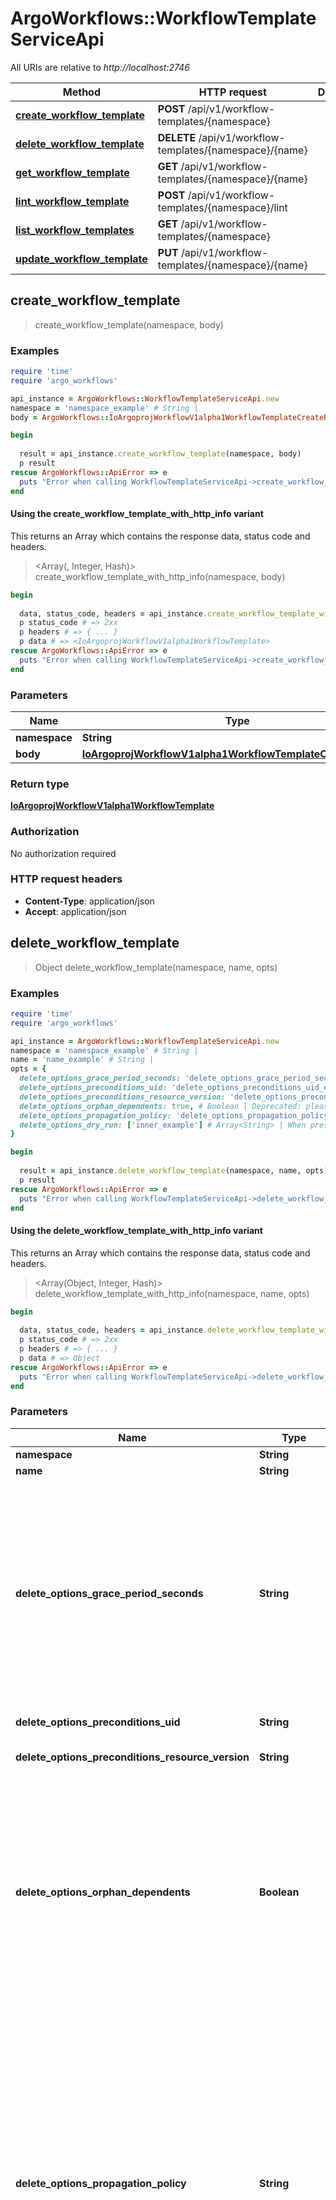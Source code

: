 # ArgoWorkflows::WorkflowTemplateServiceApi

All URIs are relative to *http://localhost:2746*

| Method | HTTP request | Description |
| ------ | ------------ | ----------- |
| [**create_workflow_template**](WorkflowTemplateServiceApi.md#create_workflow_template) | **POST** /api/v1/workflow-templates/{namespace} |  |
| [**delete_workflow_template**](WorkflowTemplateServiceApi.md#delete_workflow_template) | **DELETE** /api/v1/workflow-templates/{namespace}/{name} |  |
| [**get_workflow_template**](WorkflowTemplateServiceApi.md#get_workflow_template) | **GET** /api/v1/workflow-templates/{namespace}/{name} |  |
| [**lint_workflow_template**](WorkflowTemplateServiceApi.md#lint_workflow_template) | **POST** /api/v1/workflow-templates/{namespace}/lint |  |
| [**list_workflow_templates**](WorkflowTemplateServiceApi.md#list_workflow_templates) | **GET** /api/v1/workflow-templates/{namespace} |  |
| [**update_workflow_template**](WorkflowTemplateServiceApi.md#update_workflow_template) | **PUT** /api/v1/workflow-templates/{namespace}/{name} |  |


## create_workflow_template

> <IoArgoprojWorkflowV1alpha1WorkflowTemplate> create_workflow_template(namespace, body)



### Examples

```ruby
require 'time'
require 'argo_workflows'

api_instance = ArgoWorkflows::WorkflowTemplateServiceApi.new
namespace = 'namespace_example' # String | 
body = ArgoWorkflows::IoArgoprojWorkflowV1alpha1WorkflowTemplateCreateRequest.new # IoArgoprojWorkflowV1alpha1WorkflowTemplateCreateRequest | 

begin
  
  result = api_instance.create_workflow_template(namespace, body)
  p result
rescue ArgoWorkflows::ApiError => e
  puts "Error when calling WorkflowTemplateServiceApi->create_workflow_template: #{e}"
end
```

#### Using the create_workflow_template_with_http_info variant

This returns an Array which contains the response data, status code and headers.

> <Array(<IoArgoprojWorkflowV1alpha1WorkflowTemplate>, Integer, Hash)> create_workflow_template_with_http_info(namespace, body)

```ruby
begin
  
  data, status_code, headers = api_instance.create_workflow_template_with_http_info(namespace, body)
  p status_code # => 2xx
  p headers # => { ... }
  p data # => <IoArgoprojWorkflowV1alpha1WorkflowTemplate>
rescue ArgoWorkflows::ApiError => e
  puts "Error when calling WorkflowTemplateServiceApi->create_workflow_template_with_http_info: #{e}"
end
```

### Parameters

| Name | Type | Description | Notes |
| ---- | ---- | ----------- | ----- |
| **namespace** | **String** |  |  |
| **body** | [**IoArgoprojWorkflowV1alpha1WorkflowTemplateCreateRequest**](IoArgoprojWorkflowV1alpha1WorkflowTemplateCreateRequest.md) |  |  |

### Return type

[**IoArgoprojWorkflowV1alpha1WorkflowTemplate**](IoArgoprojWorkflowV1alpha1WorkflowTemplate.md)

### Authorization

No authorization required

### HTTP request headers

- **Content-Type**: application/json
- **Accept**: application/json


## delete_workflow_template

> Object delete_workflow_template(namespace, name, opts)



### Examples

```ruby
require 'time'
require 'argo_workflows'

api_instance = ArgoWorkflows::WorkflowTemplateServiceApi.new
namespace = 'namespace_example' # String | 
name = 'name_example' # String | 
opts = {
  delete_options_grace_period_seconds: 'delete_options_grace_period_seconds_example', # String | The duration in seconds before the object should be deleted. Value must be non-negative integer. The value zero indicates delete immediately. If this value is nil, the default grace period for the specified type will be used. Defaults to a per object value if not specified. zero means delete immediately. +optional.
  delete_options_preconditions_uid: 'delete_options_preconditions_uid_example', # String | Specifies the target UID. +optional.
  delete_options_preconditions_resource_version: 'delete_options_preconditions_resource_version_example', # String | Specifies the target ResourceVersion +optional.
  delete_options_orphan_dependents: true, # Boolean | Deprecated: please use the PropagationPolicy, this field will be deprecated in 1.7. Should the dependent objects be orphaned. If true/false, the \"orphan\" finalizer will be added to/removed from the object's finalizers list. Either this field or PropagationPolicy may be set, but not both. +optional.
  delete_options_propagation_policy: 'delete_options_propagation_policy_example', # String | Whether and how garbage collection will be performed. Either this field or OrphanDependents may be set, but not both. The default policy is decided by the existing finalizer set in the metadata.finalizers and the resource-specific default policy. Acceptable values are: 'Orphan' - orphan the dependents; 'Background' - allow the garbage collector to delete the dependents in the background; 'Foreground' - a cascading policy that deletes all dependents in the foreground. +optional.
  delete_options_dry_run: ['inner_example'] # Array<String> | When present, indicates that modifications should not be persisted. An invalid or unrecognized dryRun directive will result in an error response and no further processing of the request. Valid values are: - All: all dry run stages will be processed +optional.
}

begin
  
  result = api_instance.delete_workflow_template(namespace, name, opts)
  p result
rescue ArgoWorkflows::ApiError => e
  puts "Error when calling WorkflowTemplateServiceApi->delete_workflow_template: #{e}"
end
```

#### Using the delete_workflow_template_with_http_info variant

This returns an Array which contains the response data, status code and headers.

> <Array(Object, Integer, Hash)> delete_workflow_template_with_http_info(namespace, name, opts)

```ruby
begin
  
  data, status_code, headers = api_instance.delete_workflow_template_with_http_info(namespace, name, opts)
  p status_code # => 2xx
  p headers # => { ... }
  p data # => Object
rescue ArgoWorkflows::ApiError => e
  puts "Error when calling WorkflowTemplateServiceApi->delete_workflow_template_with_http_info: #{e}"
end
```

### Parameters

| Name | Type | Description | Notes |
| ---- | ---- | ----------- | ----- |
| **namespace** | **String** |  |  |
| **name** | **String** |  |  |
| **delete_options_grace_period_seconds** | **String** | The duration in seconds before the object should be deleted. Value must be non-negative integer. The value zero indicates delete immediately. If this value is nil, the default grace period for the specified type will be used. Defaults to a per object value if not specified. zero means delete immediately. +optional. | [optional] |
| **delete_options_preconditions_uid** | **String** | Specifies the target UID. +optional. | [optional] |
| **delete_options_preconditions_resource_version** | **String** | Specifies the target ResourceVersion +optional. | [optional] |
| **delete_options_orphan_dependents** | **Boolean** | Deprecated: please use the PropagationPolicy, this field will be deprecated in 1.7. Should the dependent objects be orphaned. If true/false, the \&quot;orphan\&quot; finalizer will be added to/removed from the object&#39;s finalizers list. Either this field or PropagationPolicy may be set, but not both. +optional. | [optional] |
| **delete_options_propagation_policy** | **String** | Whether and how garbage collection will be performed. Either this field or OrphanDependents may be set, but not both. The default policy is decided by the existing finalizer set in the metadata.finalizers and the resource-specific default policy. Acceptable values are: &#39;Orphan&#39; - orphan the dependents; &#39;Background&#39; - allow the garbage collector to delete the dependents in the background; &#39;Foreground&#39; - a cascading policy that deletes all dependents in the foreground. +optional. | [optional] |
| **delete_options_dry_run** | [**Array&lt;String&gt;**](String.md) | When present, indicates that modifications should not be persisted. An invalid or unrecognized dryRun directive will result in an error response and no further processing of the request. Valid values are: - All: all dry run stages will be processed +optional. | [optional] |

### Return type

**Object**

### Authorization

No authorization required

### HTTP request headers

- **Content-Type**: Not defined
- **Accept**: application/json


## get_workflow_template

> <IoArgoprojWorkflowV1alpha1WorkflowTemplate> get_workflow_template(namespace, name, opts)



### Examples

```ruby
require 'time'
require 'argo_workflows'

api_instance = ArgoWorkflows::WorkflowTemplateServiceApi.new
namespace = 'namespace_example' # String | 
name = 'name_example' # String | 
opts = {
  get_options_resource_version: 'get_options_resource_version_example' # String | resourceVersion sets a constraint on what resource versions a request may be served from. See https://kubernetes.io/docs/reference/using-api/api-concepts/#resource-versions for details.  Defaults to unset +optional
}

begin
  
  result = api_instance.get_workflow_template(namespace, name, opts)
  p result
rescue ArgoWorkflows::ApiError => e
  puts "Error when calling WorkflowTemplateServiceApi->get_workflow_template: #{e}"
end
```

#### Using the get_workflow_template_with_http_info variant

This returns an Array which contains the response data, status code and headers.

> <Array(<IoArgoprojWorkflowV1alpha1WorkflowTemplate>, Integer, Hash)> get_workflow_template_with_http_info(namespace, name, opts)

```ruby
begin
  
  data, status_code, headers = api_instance.get_workflow_template_with_http_info(namespace, name, opts)
  p status_code # => 2xx
  p headers # => { ... }
  p data # => <IoArgoprojWorkflowV1alpha1WorkflowTemplate>
rescue ArgoWorkflows::ApiError => e
  puts "Error when calling WorkflowTemplateServiceApi->get_workflow_template_with_http_info: #{e}"
end
```

### Parameters

| Name | Type | Description | Notes |
| ---- | ---- | ----------- | ----- |
| **namespace** | **String** |  |  |
| **name** | **String** |  |  |
| **get_options_resource_version** | **String** | resourceVersion sets a constraint on what resource versions a request may be served from. See https://kubernetes.io/docs/reference/using-api/api-concepts/#resource-versions for details.  Defaults to unset +optional | [optional] |

### Return type

[**IoArgoprojWorkflowV1alpha1WorkflowTemplate**](IoArgoprojWorkflowV1alpha1WorkflowTemplate.md)

### Authorization

No authorization required

### HTTP request headers

- **Content-Type**: Not defined
- **Accept**: application/json


## lint_workflow_template

> <IoArgoprojWorkflowV1alpha1WorkflowTemplate> lint_workflow_template(namespace, body)



### Examples

```ruby
require 'time'
require 'argo_workflows'

api_instance = ArgoWorkflows::WorkflowTemplateServiceApi.new
namespace = 'namespace_example' # String | 
body = ArgoWorkflows::IoArgoprojWorkflowV1alpha1WorkflowTemplateLintRequest.new # IoArgoprojWorkflowV1alpha1WorkflowTemplateLintRequest | 

begin
  
  result = api_instance.lint_workflow_template(namespace, body)
  p result
rescue ArgoWorkflows::ApiError => e
  puts "Error when calling WorkflowTemplateServiceApi->lint_workflow_template: #{e}"
end
```

#### Using the lint_workflow_template_with_http_info variant

This returns an Array which contains the response data, status code and headers.

> <Array(<IoArgoprojWorkflowV1alpha1WorkflowTemplate>, Integer, Hash)> lint_workflow_template_with_http_info(namespace, body)

```ruby
begin
  
  data, status_code, headers = api_instance.lint_workflow_template_with_http_info(namespace, body)
  p status_code # => 2xx
  p headers # => { ... }
  p data # => <IoArgoprojWorkflowV1alpha1WorkflowTemplate>
rescue ArgoWorkflows::ApiError => e
  puts "Error when calling WorkflowTemplateServiceApi->lint_workflow_template_with_http_info: #{e}"
end
```

### Parameters

| Name | Type | Description | Notes |
| ---- | ---- | ----------- | ----- |
| **namespace** | **String** |  |  |
| **body** | [**IoArgoprojWorkflowV1alpha1WorkflowTemplateLintRequest**](IoArgoprojWorkflowV1alpha1WorkflowTemplateLintRequest.md) |  |  |

### Return type

[**IoArgoprojWorkflowV1alpha1WorkflowTemplate**](IoArgoprojWorkflowV1alpha1WorkflowTemplate.md)

### Authorization

No authorization required

### HTTP request headers

- **Content-Type**: application/json
- **Accept**: application/json


## list_workflow_templates

> <IoArgoprojWorkflowV1alpha1WorkflowTemplateList> list_workflow_templates(namespace, opts)



### Examples

```ruby
require 'time'
require 'argo_workflows'

api_instance = ArgoWorkflows::WorkflowTemplateServiceApi.new
namespace = 'namespace_example' # String | 
opts = {
  list_options_label_selector: 'list_options_label_selector_example', # String | A selector to restrict the list of returned objects by their labels. Defaults to everything. +optional.
  list_options_field_selector: 'list_options_field_selector_example', # String | A selector to restrict the list of returned objects by their fields. Defaults to everything. +optional.
  list_options_watch: true, # Boolean | Watch for changes to the described resources and return them as a stream of add, update, and remove notifications. Specify resourceVersion. +optional.
  list_options_allow_watch_bookmarks: true, # Boolean | allowWatchBookmarks requests watch events with type \"BOOKMARK\". Servers that do not implement bookmarks may ignore this flag and bookmarks are sent at the server's discretion. Clients should not assume bookmarks are returned at any specific interval, nor may they assume the server will send any BOOKMARK event during a session. If this is not a watch, this field is ignored. If the feature gate WatchBookmarks is not enabled in apiserver, this field is ignored. +optional.
  list_options_resource_version: 'list_options_resource_version_example', # String | resourceVersion sets a constraint on what resource versions a request may be served from. See https://kubernetes.io/docs/reference/using-api/api-concepts/#resource-versions for details.  Defaults to unset +optional
  list_options_resource_version_match: 'list_options_resource_version_match_example', # String | resourceVersionMatch determines how resourceVersion is applied to list calls. It is highly recommended that resourceVersionMatch be set for list calls where resourceVersion is set See https://kubernetes.io/docs/reference/using-api/api-concepts/#resource-versions for details.  Defaults to unset +optional
  list_options_timeout_seconds: 'list_options_timeout_seconds_example', # String | Timeout for the list/watch call. This limits the duration of the call, regardless of any activity or inactivity. +optional.
  list_options_limit: 'list_options_limit_example', # String | limit is a maximum number of responses to return for a list call. If more items exist, the server will set the `continue` field on the list metadata to a value that can be used with the same initial query to retrieve the next set of results. Setting a limit may return fewer than the requested amount of items (up to zero items) in the event all requested objects are filtered out and clients should only use the presence of the continue field to determine whether more results are available. Servers may choose not to support the limit argument and will return all of the available results. If limit is specified and the continue field is empty, clients may assume that no more results are available. This field is not supported if watch is true.  The server guarantees that the objects returned when using continue will be identical to issuing a single list call without a limit - that is, no objects created, modified, or deleted after the first request is issued will be included in any subsequent continued requests. This is sometimes referred to as a consistent snapshot, and ensures that a client that is using limit to receive smaller chunks of a very large result can ensure they see all possible objects. If objects are updated during a chunked list the version of the object that was present at the time the first list result was calculated is returned.
  list_options_continue: 'list_options_continue_example' # String | The continue option should be set when retrieving more results from the server. Since this value is server defined, clients may only use the continue value from a previous query result with identical query parameters (except for the value of continue) and the server may reject a continue value it does not recognize. If the specified continue value is no longer valid whether due to expiration (generally five to fifteen minutes) or a configuration change on the server, the server will respond with a 410 ResourceExpired error together with a continue token. If the client needs a consistent list, it must restart their list without the continue field. Otherwise, the client may send another list request with the token received with the 410 error, the server will respond with a list starting from the next key, but from the latest snapshot, which is inconsistent from the previous list results - objects that are created, modified, or deleted after the first list request will be included in the response, as long as their keys are after the \"next key\".  This field is not supported when watch is true. Clients may start a watch from the last resourceVersion value returned by the server and not miss any modifications.
}

begin
  
  result = api_instance.list_workflow_templates(namespace, opts)
  p result
rescue ArgoWorkflows::ApiError => e
  puts "Error when calling WorkflowTemplateServiceApi->list_workflow_templates: #{e}"
end
```

#### Using the list_workflow_templates_with_http_info variant

This returns an Array which contains the response data, status code and headers.

> <Array(<IoArgoprojWorkflowV1alpha1WorkflowTemplateList>, Integer, Hash)> list_workflow_templates_with_http_info(namespace, opts)

```ruby
begin
  
  data, status_code, headers = api_instance.list_workflow_templates_with_http_info(namespace, opts)
  p status_code # => 2xx
  p headers # => { ... }
  p data # => <IoArgoprojWorkflowV1alpha1WorkflowTemplateList>
rescue ArgoWorkflows::ApiError => e
  puts "Error when calling WorkflowTemplateServiceApi->list_workflow_templates_with_http_info: #{e}"
end
```

### Parameters

| Name | Type | Description | Notes |
| ---- | ---- | ----------- | ----- |
| **namespace** | **String** |  |  |
| **list_options_label_selector** | **String** | A selector to restrict the list of returned objects by their labels. Defaults to everything. +optional. | [optional] |
| **list_options_field_selector** | **String** | A selector to restrict the list of returned objects by their fields. Defaults to everything. +optional. | [optional] |
| **list_options_watch** | **Boolean** | Watch for changes to the described resources and return them as a stream of add, update, and remove notifications. Specify resourceVersion. +optional. | [optional] |
| **list_options_allow_watch_bookmarks** | **Boolean** | allowWatchBookmarks requests watch events with type \&quot;BOOKMARK\&quot;. Servers that do not implement bookmarks may ignore this flag and bookmarks are sent at the server&#39;s discretion. Clients should not assume bookmarks are returned at any specific interval, nor may they assume the server will send any BOOKMARK event during a session. If this is not a watch, this field is ignored. If the feature gate WatchBookmarks is not enabled in apiserver, this field is ignored. +optional. | [optional] |
| **list_options_resource_version** | **String** | resourceVersion sets a constraint on what resource versions a request may be served from. See https://kubernetes.io/docs/reference/using-api/api-concepts/#resource-versions for details.  Defaults to unset +optional | [optional] |
| **list_options_resource_version_match** | **String** | resourceVersionMatch determines how resourceVersion is applied to list calls. It is highly recommended that resourceVersionMatch be set for list calls where resourceVersion is set See https://kubernetes.io/docs/reference/using-api/api-concepts/#resource-versions for details.  Defaults to unset +optional | [optional] |
| **list_options_timeout_seconds** | **String** | Timeout for the list/watch call. This limits the duration of the call, regardless of any activity or inactivity. +optional. | [optional] |
| **list_options_limit** | **String** | limit is a maximum number of responses to return for a list call. If more items exist, the server will set the &#x60;continue&#x60; field on the list metadata to a value that can be used with the same initial query to retrieve the next set of results. Setting a limit may return fewer than the requested amount of items (up to zero items) in the event all requested objects are filtered out and clients should only use the presence of the continue field to determine whether more results are available. Servers may choose not to support the limit argument and will return all of the available results. If limit is specified and the continue field is empty, clients may assume that no more results are available. This field is not supported if watch is true.  The server guarantees that the objects returned when using continue will be identical to issuing a single list call without a limit - that is, no objects created, modified, or deleted after the first request is issued will be included in any subsequent continued requests. This is sometimes referred to as a consistent snapshot, and ensures that a client that is using limit to receive smaller chunks of a very large result can ensure they see all possible objects. If objects are updated during a chunked list the version of the object that was present at the time the first list result was calculated is returned. | [optional] |
| **list_options_continue** | **String** | The continue option should be set when retrieving more results from the server. Since this value is server defined, clients may only use the continue value from a previous query result with identical query parameters (except for the value of continue) and the server may reject a continue value it does not recognize. If the specified continue value is no longer valid whether due to expiration (generally five to fifteen minutes) or a configuration change on the server, the server will respond with a 410 ResourceExpired error together with a continue token. If the client needs a consistent list, it must restart their list without the continue field. Otherwise, the client may send another list request with the token received with the 410 error, the server will respond with a list starting from the next key, but from the latest snapshot, which is inconsistent from the previous list results - objects that are created, modified, or deleted after the first list request will be included in the response, as long as their keys are after the \&quot;next key\&quot;.  This field is not supported when watch is true. Clients may start a watch from the last resourceVersion value returned by the server and not miss any modifications. | [optional] |

### Return type

[**IoArgoprojWorkflowV1alpha1WorkflowTemplateList**](IoArgoprojWorkflowV1alpha1WorkflowTemplateList.md)

### Authorization

No authorization required

### HTTP request headers

- **Content-Type**: Not defined
- **Accept**: application/json


## update_workflow_template

> <IoArgoprojWorkflowV1alpha1WorkflowTemplate> update_workflow_template(namespace, name, body)



### Examples

```ruby
require 'time'
require 'argo_workflows'

api_instance = ArgoWorkflows::WorkflowTemplateServiceApi.new
namespace = 'namespace_example' # String | 
name = 'name_example' # String | DEPRECATED: This field is ignored.
body = ArgoWorkflows::IoArgoprojWorkflowV1alpha1WorkflowTemplateUpdateRequest.new # IoArgoprojWorkflowV1alpha1WorkflowTemplateUpdateRequest | 

begin
  
  result = api_instance.update_workflow_template(namespace, name, body)
  p result
rescue ArgoWorkflows::ApiError => e
  puts "Error when calling WorkflowTemplateServiceApi->update_workflow_template: #{e}"
end
```

#### Using the update_workflow_template_with_http_info variant

This returns an Array which contains the response data, status code and headers.

> <Array(<IoArgoprojWorkflowV1alpha1WorkflowTemplate>, Integer, Hash)> update_workflow_template_with_http_info(namespace, name, body)

```ruby
begin
  
  data, status_code, headers = api_instance.update_workflow_template_with_http_info(namespace, name, body)
  p status_code # => 2xx
  p headers # => { ... }
  p data # => <IoArgoprojWorkflowV1alpha1WorkflowTemplate>
rescue ArgoWorkflows::ApiError => e
  puts "Error when calling WorkflowTemplateServiceApi->update_workflow_template_with_http_info: #{e}"
end
```

### Parameters

| Name | Type | Description | Notes |
| ---- | ---- | ----------- | ----- |
| **namespace** | **String** |  |  |
| **name** | **String** | DEPRECATED: This field is ignored. |  |
| **body** | [**IoArgoprojWorkflowV1alpha1WorkflowTemplateUpdateRequest**](IoArgoprojWorkflowV1alpha1WorkflowTemplateUpdateRequest.md) |  |  |

### Return type

[**IoArgoprojWorkflowV1alpha1WorkflowTemplate**](IoArgoprojWorkflowV1alpha1WorkflowTemplate.md)

### Authorization

No authorization required

### HTTP request headers

- **Content-Type**: application/json
- **Accept**: application/json

